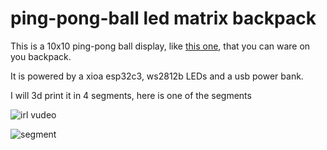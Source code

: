 # ping-pong-ball led matrix backpack

This is a 10x10 ping-pong ball display, like [this one](https://hackaday.com/2012/07/27/a-much-larger-rainbow-board-of-many-ping-pongs/), that you can ware on you backpack.

It is powered by a xioa esp32c3, ws2812b LEDs and a usb power bank.

I will 3d print it in 4 segments, here is one of the segments

![irl vudeo](https://hc-cdn.hel1.your-objectstorage.com/s/v3/e353c77c88fed11243d204585ef4a05c6fa4bb60_1000009689.webp)

![segment](https://hc-cdn.hel1.your-objectstorage.com/s/v3/c16281640566f2ed8a84524772920be23ba2801a_dsf.webp)
